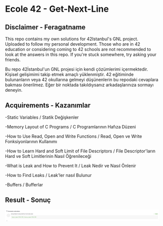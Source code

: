 # Ecole 42 - Get-Next-Line

## Disclaimer - Feragatname

This repo contains my own solutions for 42Istanbul's GNL project. Uploaded to follow my personal development. Those who are in 42 education or considering coming to 42 schools are not recommended to look at the answers in this repo. If you're stuck somewhere, try asking your friends.

Bu repo 42İstanbul'un GNL projesi için kendi çözümlerimi içermektedir. Kişisel gelişimimi takip etmek amaçlı yüklenmiştir. 42 eğitiminde bulunanların veya 42 okullarına gelmeyi düşünenlerin bu repodaki cevaplara bakması önerilmez. Eğer bir noktada takıldıysanız arkadaşlarınıza sormayı deneyin.

## Acquirements - Kazanımlar

-Static Variables / Statik Değişkenler

-Memory Layout of C Programs / C Programlarının Hafıza Düzeni

-How to Use Read, Open and Write Functions / Read, Open ve Write Fonksiyonlarının Kullanımı

-How to Learn Hard and Soft Limit of File Descriptors / File Descriptor'ların Hard ve Soft Limitlerinin Nasıl Öğrenileceği

-What is Leak and How to Prevent It / Leak Nedir ve Nasıl Önlenir

-How to Find Leaks / Leak'ler nasıl Bulunur

-Buffers / Bufferlar

## Result - Sonuç

![GNL](https://github.com/karakuscem/42-get-next-line/blob/main/src/125.png)
